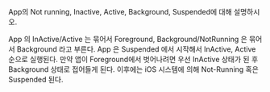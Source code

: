 App의 Not running, Inactive, Active, Background, Suspended에 대해 설명하시오.

App 의 InActive/Active 는 묶어서 Foreground, Background/NotRunning 은 묶어서 Background 라고 부른다.
App 은 Suspended 에서 시작해서 InActive, Active 순으로 실행된다.
만약 앱이 Foreground에서 벗어나려면 우선 InActive 상태가 된 후 Background 상태로 접어들게 된다. 이후에는 iOS 시스템에 의해 Not-Running 혹은 Suspended 된다.

